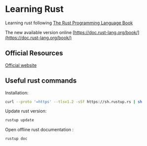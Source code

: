 # Learning Rust

Learning rust following [The Rust Programming Language Book](https://www.amazon.com/Rust-Programming-Language-2nd/dp/1718503105)

The new available version online [https://doc.rust-lang.org/book/](https://doc.rust-lang.org/book/)

## Official Resources

[Official website](https://www.rust-lang.org/)

## Useful rust commands

Installation:

```bash
curl --proto '=https' --tlsv1.2 -sSf https://sh.rustup.rs | sh
```

Update rust version:

```bash
rustup update
```

Open offline rust documentation :

```bash
rustup doc
```
